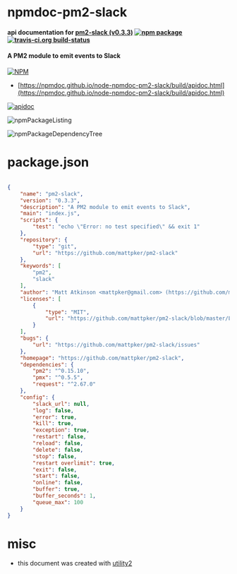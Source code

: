 # npmdoc-pm2-slack

#### api documentation for  [pm2-slack (v0.3.3)](https://github.com/mattpker/pm2-slack)  [![npm package](https://img.shields.io/npm/v/npmdoc-pm2-slack.svg?style=flat-square)](https://www.npmjs.org/package/npmdoc-pm2-slack) [![travis-ci.org build-status](https://api.travis-ci.org/npmdoc/node-npmdoc-pm2-slack.svg)](https://travis-ci.org/npmdoc/node-npmdoc-pm2-slack)

#### A PM2 module to emit events to Slack

[![NPM](https://nodei.co/npm/pm2-slack.png?downloads=true&downloadRank=true&stars=true)](https://www.npmjs.com/package/pm2-slack)

- [https://npmdoc.github.io/node-npmdoc-pm2-slack/build/apidoc.html](https://npmdoc.github.io/node-npmdoc-pm2-slack/build/apidoc.html)

[![apidoc](https://npmdoc.github.io/node-npmdoc-pm2-slack/build/screenCapture.buildCi.browser.%252Ftmp%252Fbuild%252Fapidoc.html.png)](https://npmdoc.github.io/node-npmdoc-pm2-slack/build/apidoc.html)

![npmPackageListing](https://npmdoc.github.io/node-npmdoc-pm2-slack/build/screenCapture.npmPackageListing.svg)

![npmPackageDependencyTree](https://npmdoc.github.io/node-npmdoc-pm2-slack/build/screenCapture.npmPackageDependencyTree.svg)



# package.json

```json

{
    "name": "pm2-slack",
    "version": "0.3.3",
    "description": "A PM2 module to emit events to Slack",
    "main": "index.js",
    "scripts": {
        "test": "echo \"Error: no test specified\" && exit 1"
    },
    "repository": {
        "type": "git",
        "url": "https://github.com/mattpker/pm2-slack"
    },
    "keywords": [
        "pm2",
        "slack"
    ],
    "author": "Matt Atkinson <mattpker@gmail.com> (https://github.com/mattpker)",
    "licenses": [
        {
            "type": "MIT",
            "url": "https://github.com/mattpker/pm2-slack/blob/master/LICENSE"
        }
    ],
    "bugs": {
        "url": "https://github.com/mattpker/pm2-slack/issues"
    },
    "homepage": "https://github.com/mattpker/pm2-slack",
    "dependencies": {
        "pm2": "^0.15.10",
        "pmx": "^0.5.5",
        "request": "^2.67.0"
    },
    "config": {
        "slack_url": null,
        "log": false,
        "error": true,
        "kill": true,
        "exception": true,
        "restart": false,
        "reload": false,
        "delete": false,
        "stop": false,
        "restart overlimit": true,
        "exit": false,
        "start": false,
        "online": false,
        "buffer": true,
        "buffer_seconds": 1,
        "queue_max": 100
    }
}
```



# misc
- this document was created with [utility2](https://github.com/kaizhu256/node-utility2)
